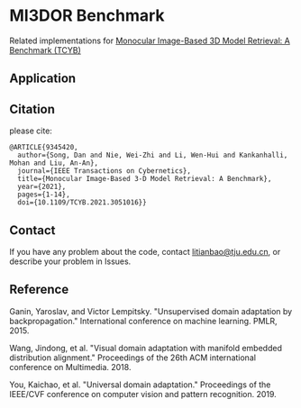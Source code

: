 # MI3DOR Benchmark
Related implementations for [Monocular Image-Based 3D Model Retrieval: A Benchmark (TCYB)](https://ieeexplore.ieee.org/document/9345420)

## Application

## Citation
please cite:
```
@ARTICLE{9345420,
  author={Song, Dan and Nie, Wei-Zhi and Li, Wen-Hui and Kankanhalli, Mohan and Liu, An-An},
  journal={IEEE Transactions on Cybernetics}, 
  title={Monocular Image-Based 3-D Model Retrieval: A Benchmark}, 
  year={2021},
  pages={1-14},
  doi={10.1109/TCYB.2021.3051016}}
```
## Contact
If you have any problem about the code, contact litianbao@tju.edu.cn, or describe your problem in Issues.

## Reference

Ganin, Yaroslav, and Victor Lempitsky. "Unsupervised domain adaptation by backpropagation." International conference on machine learning. PMLR, 2015.

Wang, Jindong, et al. "Visual domain adaptation with manifold embedded distribution alignment." Proceedings of the 26th ACM international conference on Multimedia. 2018.

You, Kaichao, et al. "Universal domain adaptation." Proceedings of the IEEE/CVF conference on computer vision and pattern recognition. 2019.
